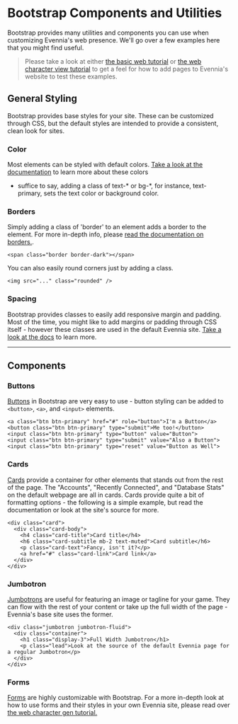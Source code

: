 # Bootstrap Components and Utilities

Bootstrap provides many utilities and components you can use when customizing Evennia's web
presence. We'll go over a few examples here that you might find useful.
> Please take a look at either [the basic web tutorial](../Howto/Starting/Add-a-simple-new-web-page) or [the web
character view tutorial](Web-Character-View-Tutorial)
> to get a feel for how to add pages to Evennia's website to test these examples.

## General Styling
Bootstrap provides base styles for your site. These can be customized through CSS, but the default
styles are intended to provide a consistent, clean look for sites.

### Color
Most elements can be styled with default colors. [Take a look at the
documentation](https://getbootstrap.com/docs/4.0/utilities/colors/) to learn more about these colors
- suffice to say, adding a class of text-* or bg-*, for instance, text-primary, sets the text color
or background color.

### Borders
Simply adding a class of 'border' to an element adds a border to the element. For more in-depth
info, please [read the documentation on
borders.](https://getbootstrap.com/docs/4.0/utilities/borders/).
```
<span class="border border-dark"></span>
```
You can also easily round corners just by adding a class.
```
<img src="..." class="rounded" />
```

### Spacing
Bootstrap provides classes to easily add responsive margin and padding. Most of the time, you might
like to add margins or padding through CSS itself - however these classes are used in the default
Evennia site. [Take a look at the docs](https://getbootstrap.com/docs/4.0/utilities/spacing/) to
learn more.

***
## Components

### Buttons
[Buttons](https://getbootstrap.com/docs/4.0/components/buttons/) in Bootstrap are very easy to use -
button styling can be added to `<button>`, `<a>`, and `<input>` elements.
```
<a class="btn btn-primary" href="#" role="button">I'm a Button</a>
<button class="btn btn-primary" type="submit">Me too!</button>
<input class="btn btn-primary" type="button" value="Button">
<input class="btn btn-primary" type="submit" value="Also a Button">
<input class="btn btn-primary" type="reset" value="Button as Well">
```
### Cards
[Cards](https://getbootstrap.com/docs/4.0/components/card/) provide a container for other elements
that stands out from the rest of the page. The "Accounts", "Recently Connected", and "Database
Stats" on the default webpage are all in cards. Cards provide quite a bit of formatting options -
the following is a simple example, but read the documentation or look at the site's source for more.
```
<div class="card">
  <div class="card-body">
    <h4 class="card-title">Card title</h4>
    <h6 class="card-subtitle mb-2 text-muted">Card subtitle</h6>
    <p class="card-text">Fancy, isn't it?</p>
    <a href="#" class="card-link">Card link</a>
  </div>
</div>
```

### Jumbotron
[Jumbotrons](https://getbootstrap.com/docs/4.0/components/jumbotron/) are useful for featuring an
image or tagline for your game. They can flow with the rest of your content or take up the full
width of the page - Evennia's base site uses the former.
```
<div class="jumbotron jumbotron-fluid">
  <div class="container">
    <h1 class="display-3">Full Width Jumbotron</h1>
    <p class="lead">Look at the source of the default Evennia page for a regular Jumbotron</p>
  </div>
</div>
```

### Forms
[Forms](https://getbootstrap.com/docs/4.0/components/forms/) are highly customizable with Bootstrap.
For a more in-depth look at how to use forms and their styles in your own Evennia site, please read
over [the web character gen tutorial.](../Howto/Web-Character-Generation)